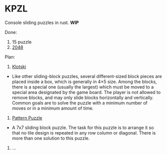 # KPZL
Console sliding puzzles in rust. **WIP**

Done:

1. 15 puzzle
1. [2048](http://gabrielecirulli.github.io/2048/)

Plan:

1. [Klotski](http://en.wikipedia.org/wiki/Klotski)
 * Like other sliding-block puzzles, several different-sized block pieces are placed inside a box, which is generally in 4×5 size. Among the blocks, there is a special one (usually the largest) which must be moved to a special area designated by the game board. The player is not allowed to remove blocks, and may only slide blocks horizontally and vertically. Common goals are to solve the puzzle with a minimum number of moves or in a minimum amount of time.
1. [Pattern Puzzle](http://upload.wikimedia.org/wikipedia/en/8/82/Combination_Puzzle_7x7_sliding_piece.jpg)
 * A 7x7 sliding block puzzle. The task for this puzzle is to arrange it so that no tile design is repeated in any row column or diagonal. There is more than one solution to this puzzle.
1. ...
